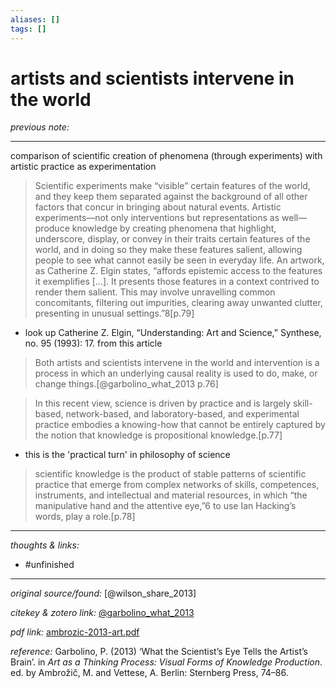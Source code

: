 ```yaml
---
aliases: []
tags: []
---
```


# artists and scientists intervene in the world

_previous note:_ 

---

comparison of scientific creation of phenomena (through experiments) with artistic practice as experimentation

>Scientific experiments make “visible” certain features of the world, and they keep them separated against the background of all other factors that concur in bringing about natural events. Artistic experiments—not only interventions but representations as well—produce knowledge by creating phenomena that highlight, underscore, display, or convey in their traits certain features of the world, and in doing so they make these features salient, allowing people to see what cannot easily be seen in everyday life. An artwork, as Catherine Z. Elgin states, “affords epistemic access to the features it exemplifies \[...\]. It presents those features in a context contrived to render them salient. This may involve unravelling common concomitants, filtering out impurities, clearing away unwanted clutter, presenting in unusual settings.”8[p.79]

- look up Catherine Z. Elgin, “Understanding: Art and Science,” Synthese, no. 95 (1993): 17. from this article

>Both artists and scientists intervene in the world and intervention is a process in which an underlying causal reality is used to do, make, or change things.[@garbolino_what_2013 p.76]

>In this recent view, science is driven by practice and is largely skill-based, network-based, and laboratory-based, and experimental practice embodies a knowing-how that cannot be entirely captured by the notion that knowledge is propositional knowledge.[p.77]

- this is the 'practical turn' in philosophy of science


>scientific knowledge is the product of stable patterns of scientific practice that emerge from complex networks of skills, competences, instruments, and intellectual and material resources, in which “the manipulative hand and the attentive eye,”6 to use Ian Hacking’s words, play a role.[p.78]



---

_thoughts & links:_



- #unfinished 

---

_original source/found:_ [@wilson_share_2013]

_citekey & zotero link:_ [@garbolino_what_2013](zotero://select/items/1_XA59N38Y)

_pdf link:_ [ambrozic-2013-art.pdf]([ambrozic-2013-art.pdf](hook://file/uQMk7HDbi?p=QWN0aW9uLzIwMjAwNzE0IC0gZG9jcyB0byBwcm9jZXNz&n=ambrozic-2013-art.pdf))

_reference:_ Garbolino, P. (2013) ‘What the Scientist’s Eye Tells the Artist’s Brain’. in _Art as a Thinking Process: Visual Forms of Knowledge Production_. ed. by Ambrožič, M. and Vettese, A. Berlin: Sternberg Press, 74–86.


